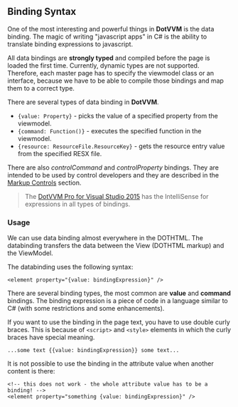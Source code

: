 ## Binding Syntax

One of the most interesting and powerful things in **DotVVM** is the data binding. The magic of writing "javascript apps" in C#
is the ability to translate binding expressions to javascript. 

All data bindings are **strongly typed** and compiled before the page is loaded the first time. Currently, dynamic types are not supported. 
Therefore, each master page has to specify the viewmodel class or an interface, because we have to be able to compile those bindings and 
map them to a correct type.

There are several types of data binding in **DotVVM**. 

* `{value: Property}` - picks the value of a specified property from the viewmodel.
* `{command: Function()}` - executes the specified function in the viewmodel.
* `{resource: ResourceFile.ResourceKey}` - gets the resource entry value from the specified RESX file.

There are also _controlCommand_ and _controlProperty_ bindings. They are intended to be used by control developers and they are described
in the [Markup Controls](/docs/tutorials/control-development-markup-only-controls/{branch}) section.

> The [DotVVM Pro for Visual Studio 2015](/landing/dotvvm-for-visual-studio-extension) has the IntelliSense for expressions in all types of bindings. 



### Usage

We can use data binding almost everywhere in the DOTHTML. The databinding transfers the data between the View (DOTHTML markup) and the ViewModel. 

The databinding uses the following syntax:
 
```DOTHTML
<element property="{value: bindingExpression}" />
```

There are several binding types, the most common are **value** and **command** bindings. The binding expression is a piece of code in a language 
similar to C# (with some restrictions and some enhancements).

If you want to use the binding in the page text, you have to use double curly braces. This is because of `<script>` 
and `<style>` elements in which the curly braces have special meaning.

```DOTHTML
...some text {{value: bindingExpression}} some text...
```

It is not possible to use the binding in the attribute value when another content is there:

```DOTHTML
<!-- this does not work - the whole attribute value has to be a binding! -->
<element property="something {value: bindingExpression}" />
```

